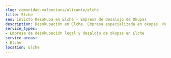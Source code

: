 ```yaml
---
slug: comunidad-valenciana/alicante/elche
title: Elche
seo: Invicto Desokupa en Elche - Empresa de Desalojo de Okupas
description: Desokupación en Elche. Empresa especializada en okupas. Mediación legal y desalojo express. Presupuesto gratuito.
service_types:
- Empresa de desokupación legal y desalojo de okupas en Elche
service_areas:
- Elche
location: Elche
---
```


